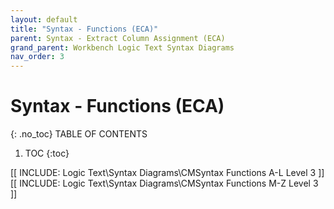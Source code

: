 ```yaml
---
layout: default
title: "Syntax - Functions (ECA)"
parent: Syntax - Extract Column Assignment (ECA)
grand_parent: Workbench Logic Text Syntax Diagrams
nav_order: 3
---
```


# Syntax - Functions (ECA)
{: .no_toc}
TABLE OF CONTENTS 
1. TOC
{:toc}  
 

[[ INCLUDE: Logic Text\Syntax Diagrams\CMSyntax Functions A-L Level 3 ]]
[[ INCLUDE: Logic Text\Syntax Diagrams\CMSyntax Functions M-Z Level 3 ]]